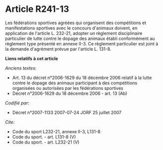 # Article R241-13

Les fédérations sportives agréées qui organisent des compétitions et manifestations sportives avec le concours d'animaux
doivent, en application de l'article L. 232-21, adopter un règlement disciplinaire particulier de lutte contre le dopage des
animaux établi conformément au règlement type présenté en annexe II-3. Ce règlement particulier est joint à la demande
d'agrément prévue par l'article L. 131-8.

**Liens relatifs à cet article**

_Anciens textes_:

  - Art. 13 du décret n°2006-1629 du 18 décembre 2006 relatif à la lutte contre le dopage des animaux participant à des compétitions organisées ou autorisées par les fédérations sportives
  - Décret n°2006-1629 du 18 décembre 2006 - art. 13 (Ab)

_Codifié par_:

  - Décret n°2007-1133 2007-07-24 JORF 25 juillet 2007

_Cite_:

  - Code du sport L232-21, annexe II-3, L131-8
  - Code du sport. - art. L131-8 (V)
  - Code du sport. - art. L232-21 (V)
